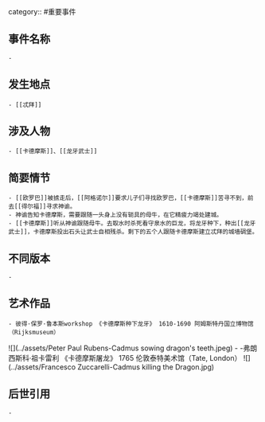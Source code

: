 category:: #重要事件
## 事件名称
	-
## 发生地点
	- [[忒拜]]
## 涉及人物
	- [[卡德摩斯]]、[[龙牙武士]]
## 简要情节
	- [[欧罗巴]]被掳走后，[[阿格诺尔]]要求儿子们寻找欧罗巴，[[卡德摩斯]]苦寻不到，前去[[得尔福]]寻求神谕。
	- 神谕告知卡德摩斯，需要跟随一头身上没有轭具的母牛，在它精疲力竭处建城。
	- [[卡德摩斯]]听从神谕跟随母牛。去取水时杀死看守泉水的巨龙，将龙牙种下，种出[[龙牙武士]]，卡德摩斯投出石头让武士自相残杀。剩下的五个人跟随卡德摩斯建立忒拜的城墙碉堡。
## 不同版本
	-
## 艺术作品
	- 彼得·保罗·鲁本斯workshop 《卡德摩斯种下龙牙》 1610-1690 阿姆斯特丹国立博物馆（Rijksmuseum）
 ![](../assets/Peter Paul Rubens-Cadmus sowing dragon's teeth.jpeg)
	- -弗朗西斯科·祖卡雷利 《卡德摩斯屠龙》 1765 伦敦泰特美术馆（Tate, London）
 ![](../assets/Francesco Zuccarelli-Cadmus killing the Dragon.jpg)
## 后世引用
	-
